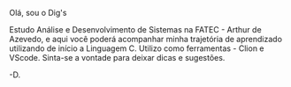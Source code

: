 Olá, sou o Dig's

Estudo Análise e Desenvolvimento de Sistemas na FATEC - Arthur de Azevedo, e aqui você poderá acompanhar minha trajetória de aprendizado utilizando de início a Linguagem C.
Utilizo como ferramentas - Clion e VScode.
Sinta-se a vontade para deixar dicas e sugestões. 

-D.